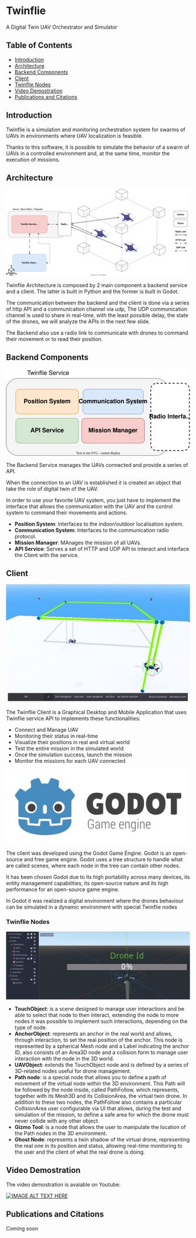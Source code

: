 # Twinflie

A Digital Twin UAV Orchestrator and
Simulator

## Table of Contents

* [Introduction](#introduction)
* [Architecture](#architecture)
* [Backend Components](#backend-components)
* [Client](#client)
* [Twinflie Nodes](#twinflie-nodes)
* [Video Demostration](#video-demostration)
* [Publications and Citations](#publications-and-citations)

## Introduction

Twinflie is a simulation and monitoring orchestration system for swarms of UAVs in environments where UAV localization is feasible.

Thanks to this software, it is possible to simulate the behavior of a swarm of UAVs in a controlled environment and, at the same time, monitor the execution of missions.

## Architecture

<p align="center">
  <img alt="Twinflie Architecture" src="./readme/twinflie_arch.svg">
</p>

Twinflie Architecture is composed by 2 main component a backend service and a client. The latter is built in Python and the former is built in Godot.

The communication between the backend and the client is done via a series of http API and a communication channel via udp, The UDP communication channel is used to share in real-time, with the least possible delay, the state of the drones, we will analyze the APIs in the next few slide.

The Backend also use a radio link to communicate with drones to command their movement or to read their position.

## Backend Components

<p align="center">
  <img alt="Twinflie Backend Components" src="./readme/twinflie_be_components.svg">
</p>

The Backend Service manages the UAVs connected and provide a series of API.

When the connection to an UAV is established it is created an object that take the role of digital twin of the UAV.

In order to use your favorite UAV system, you just have to implement the interface that allows the communication with the UAV and the control system to command their movements and actions.

* **Position System**: Interfaces to the indoor/outdoor localisation system.
* **Communication System**: Interfaces to the communication radio protocol.
* **Mission Manager**: MAnages the mission of all UAVs.
* **API Service**: Serves a set of HTTP and UDP API to interact and interface the Client with the service.

## Client

<p align="center">
  <img alt="Twinflie Client" src="./readme/twinflie_client.png">
</p>

The Twinflie Client is a Graphical Desktop and Mobile Application that uses Twinflie service API to implements these functionalities:

* Connect and Manage UAV
* Monitoring their status in real-time
* Visualize their positions in real and virtual world
* Test the entire mission in the simulated world
* Once the simulation success, launch the mission
* Monitor the missions for each UAV connected

<p align="center">
  <img alt="Godot Logo" src="./readme/logo_large_color_light.svg">
</p>

The client was developed using the Godot Game Engine. Godot is an open-source and free game engine.
Godot uses a tree structure to handle what are called scenes, where each node in the tree can contain other nodes.

It has been chosen Godot due to its high portability across many devices, its entity management capabilities, its open-source nature and its high performance for an open-source game engine.

In Godot it was realized a digital environment where the drones behaviour can be simulated in a dynamic environment with special Twinflie nodes

### Twinflie Nodes

<p align="center">
  <img alt="Godot Logo" src="./readme/twinflie_node.PNG">
</p>

* **TouchObject**: is a scene designed to manage user
interactions and be able to select that node to then interact, extending the node to more nodes it was possible to implement such interactions, depending on the type of node.
* **AnchorObject**: represents an anchor in the real world
and allows, through interaction, to set the real position of the anchor. This node is represented by a spherical Mesh node and a Label indicating the anchor ID, also consists of an Area3D node and a collision form to manage user interaction with the node in the 3D world.
* **UAVObject**: extends the TouchObject node and is defined by a series of 3D-related nodes useful for drone management.
* **Path node**: is a special node that allows you to define a path of movement of the virtual node within the 3D environment. This Path will be followed by the node inside, called PathFollow, which represents, together with its Mesh3D and its CollisionArea, the virtual twin drone. In addition to these two nodes, the PathFollow also contains a particular CollisionArea user configurable via UI that allows, during the test and simulation of the mission, to define a safe area for which the drone must never collide with any other object.
* **Gizmo Tool**: is a node that allows the user to manipulate the location of the Path nodes in the 3D environment.
* **Ghost Node**: represents a twin shadow of the virtual drone, representing the real one in its position and status, allowing real-time monitoring to the user and the client of what the real drone is doing.

## Video Demostration

The video demostration is avaiable on Youtube:

[![IMAGE ALT TEXT HERE](https://img.youtube.com/vi/zEM39KKYv1k/0.jpg)](https://www.youtube.com/watch?v=zEM39KKYv1k)

## Publications and Citations

Coming soon
